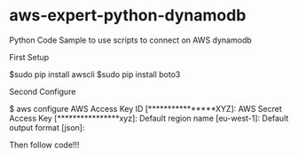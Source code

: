 # aws-expert-python-dynamodb

Python Code Sample to use scripts to connect on AWS dynamodb

First Setup 

$sudo pip install awscli
$sudo pip install boto3

Second Configure

$ aws configure
AWS Access Key ID [****************XYZ]: 
AWS Secret Access Key [****************xyz]: 
Default region name [eu-west-1]: 
Default output format [json]:

Then follow code!!!
